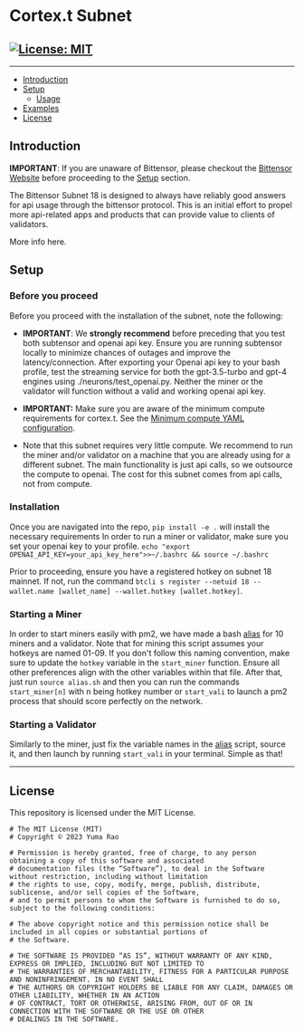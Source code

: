 <div align="left">

# **Cortex.t Subnet** <!-- omit in toc -->
[![License: MIT](https://img.shields.io/badge/License-MIT-yellow.svg)](https://opensource.org/licenses/MIT) 
---

---
- [Introduction](#introduction)
- [Setup](#setup)
  - [Usage](#usage)
- [Examples](#examples)
- [License](#license)

## Introduction

**IMPORTANT**: If you are unaware of Bittensor, please checkout the [Bittensor Website](https://bittensor.com/) before proceeding to the [Setup](#setup) section. 

The Bittensor Subnet 18 is designed to always have reliably good answers for api usage through the bittensor protocol. This is an initial effort to propel more api-related apps and products that can provide value to clients of validators. 

More info here.

## Setup

### Before you proceed
Before you proceed with the installation of the subnet, note the following: 

- **IMPORTANT**: We **strongly recommend** before preceding that you test both subtensor and openai api key. Ensure you are running subtensor locally to minimize chances of outages and improve the latency/connection. After exporting your Openai api key to your bash profile, test the streaming service for both the gpt-3.5-turbo and gpt-4 engines using ./neurons/test_openai.py. Neither the miner or the validator will function without a valid and working openai api key. 

- **IMPORTANT:** Make sure you are aware of the minimum compute requirements for cortex.t. See the [Minimum compute YAML configuration](./min_compute.yml).
- Note that this subnet requires very little compute. We recommend to run the miner and/or validator on a machine that you are already using for a different subnet. The main functionality is just api calls, so we outsource the compute to openai. The cost for this subnet comes from api calls, not from compute.

### Installation
Once you are navigated into the repo, `pip install -e .` will install the necessary requirements
In order to run a miner or validator, make sure you set your openai key to your profile.
```echo "export OPENAI_API_KEY=your_api_key_here">>~/.bashrc && source ~/.bashrc```

Prior to proceeding, ensure you have a registered hotkey on subnet 18 mainnet. If not, run the command `btcli s register --netuid 18 --wallet.name [wallet_name] --wallet.hotkey [wallet.hotkey]`.

### Starting a Miner
In order to start miners easily with pm2, we have made a bash [alias](./alias.sh) for 10 miners and a validator. Note that for mining this script assumes your hotkeys are named 01-09. If you don't follow this naming convention, make sure to update the `hotkey` variable in the `start_miner` function. Ensure all other preferences align with the other variables within that file. After that, just run `source alias.sh` and then you can run the commands `start_miner[n]` with n being hotkey number or `start_vali` to launch a pm2 process that should score perfectly on the network.

### Starting a Validator

Similarly to the miner, just fix the variable names in the [alias](./alias.sh) script, source it, and then launch by running `start_vali` in your terminal. Simple as that!

---

## License
This repository is licensed under the MIT License.
```text
# The MIT License (MIT)
# Copyright © 2023 Yuma Rao

# Permission is hereby granted, free of charge, to any person obtaining a copy of this software and associated
# documentation files (the “Software”), to deal in the Software without restriction, including without limitation
# the rights to use, copy, modify, merge, publish, distribute, sublicense, and/or sell copies of the Software,
# and to permit persons to whom the Software is furnished to do so, subject to the following conditions:

# The above copyright notice and this permission notice shall be included in all copies or substantial portions of
# the Software.

# THE SOFTWARE IS PROVIDED “AS IS”, WITHOUT WARRANTY OF ANY KIND, EXPRESS OR IMPLIED, INCLUDING BUT NOT LIMITED TO
# THE WARRANTIES OF MERCHANTABILITY, FITNESS FOR A PARTICULAR PURPOSE AND NONINFRINGEMENT. IN NO EVENT SHALL
# THE AUTHORS OR COPYRIGHT HOLDERS BE LIABLE FOR ANY CLAIM, DAMAGES OR OTHER LIABILITY, WHETHER IN AN ACTION
# OF CONTRACT, TORT OR OTHERWISE, ARISING FROM, OUT OF OR IN CONNECTION WITH THE SOFTWARE OR THE USE OR OTHER
# DEALINGS IN THE SOFTWARE.
```
